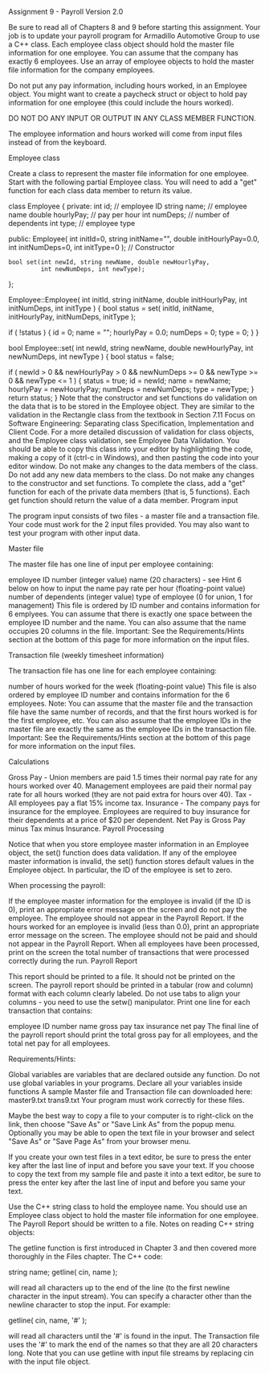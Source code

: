 Assignment 9 - Payroll Version 2.0

Be sure to read all of Chapters 8 and 9 before starting this assignment. Your job is to update your payroll program for Armadillo Automotive Group to use a C++ class. Each employee class object should hold the master file information for one employee. You can assume that the company has exactly 6 employees. Use an array of employee objects to hold the master file information for the company employees.

Do not put any pay information, including hours worked, in an Employee object. You might want to create a paycheck struct or object to hold pay information for one employee (this could include the hours worked).

DO NOT DO ANY INPUT OR OUTPUT IN ANY CLASS MEMBER FUNCTION.

The employee information and hours worked will come from input files instead of from the keyboard.

Employee class

Create a class to represent the master file information for one employee. Start with the following partial Employee class. You will need to add a "get" function for each class data member to return its value.


class Employee
{
  private:
    int id;             // employee ID
    string name;        // employee name
    double hourlyPay;   // pay per hour
    int numDeps;        // number of dependents
    int type;           // employee type

  public:
    Employee( int initId=0, string initName="",
              double initHourlyPay=0.0,
              int initNumDeps=0, int initType=0 );  // Constructor

    bool set(int newId, string newName, double newHourlyPay,
             int newNumDeps, int newType);

};

Employee::Employee( int initId, string initName,
                    double initHourlyPay,
                    int initNumDeps, int initType )
{
  bool status = set( initId, initName, initHourlyPay,
                     initNumDeps, initType );

  if ( !status )
  {
    id = 0;
    name = "";
    hourlyPay = 0.0;
    numDeps = 0;
    type = 0;
  }
}

bool Employee::set( int newId, string newName, double newHourlyPay,
                                 int newNumDeps, int newType )
{
  bool status = false;

  if ( newId > 0 && newHourlyPay > 0 && newNumDeps >= 0 &&
       newType >= 0 && newType <= 1 )
  {
    status = true;
    id = newId;
    name = newName;
    hourlyPay = newHourlyPay;
    numDeps = newNumDeps;
    type = newType;
  }
  return status;
}
Note that the constructor and set functions do validation on the data that is to be stored in the Employee object. They are similar to the validation in the Rectangle class from the textbook in Section 7.11 Focus on Software Engineering: Separating class Specification, Implementation and Client Code. For a more detailed discussion of validation for class objects, and the Employee class validation, see Employee Data Validation.
You should be able to copy this class into your editor by highlighting the code, making a copy of it (ctrl-c in Windows), and then pasting the code into your editor window.
Do not make any changes to the data members of the class. Do not add any new data members to the class. Do not make any changes to the constructor and set functions.
To complete the class, add a "get" function for each of the private data members (that is, 5 functions). Each get function should return the value of a data member.
Program input

The program input consists of two files - a master file and a transaction file. Your code must work for the 2 input files provided. You may also want to test your program with other input data.

Master file

The master file has one line of input per employee containing:

employee ID number (integer value)
name (20 characters) - see Hint 6 below on how to input the name
pay rate per hour (floating-point value)
number of dependents (integer value)
type of employee (0 for union, 1 for management)
This file is ordered by ID number and contains information for 6 emplyees. You can assume that there is exactly one space between the employee ID number and the name. You can also assume that the name occupies 20 columns in the file. Important: See the Requirements/Hints section at the bottom of this page for more information on the input files.

Transaction file (weekly timesheet information)

The transaction file has one line for each employee containing:

number of hours worked for the week (floating-point value)
This file is also ordered by employee ID number and contains information for the 6 employees. Note: You can assume that the master file and the transaction file have the same number of records, and that the first hours worked is for the first employee, etc. You can also assume that the employee IDs in the master file are exactly the same as the employee IDs in the transaction file. Important: See the Requirements/Hints section at the bottom of this page for more information on the input files.

Calculations

Gross Pay - Union members are paid 1.5 times their normal pay rate for any hours worked over 40. Management employees are paid their normal pay rate for all hours worked (they are not paid extra for hours over 40).
Tax - All employees pay a flat 15% income tax.
Insurance - The company pays for insurance for the employee. Employees are required to buy insurance for their dependents at a price of $20 per dependent.
Net Pay is Gross Pay minus Tax minus Insurance.
Payroll Processing

Notice that when you store employee master information in an Employee object, the set() function does data validation. If any of the employee master information is invalid, the set() function stores default values in the Employee object. In particular, the ID of the employee is set to zero.

When processing the payroll:

If the employee master information for the employee is invalid (if the ID is 0), print an appropriate error message on the screen and do not pay the employee. The employee should not appear in the Payroll Report.
If the hours worked for an employee is invalid (less than 0.0), print an appropriate error message on the screen. The employee should not be paid and should not appear in the Payroll Report.
When all employees have been processed, print on the screen the total number of transactions that were processed correctly during the run.
Payroll Report

This report should be printed to a file. It should not be printed on the screen. The payroll report should be printed in a tabular (row and column) format with each column clearly labeled. Do not use tabs to align your columns - you need to use the setw() manipulator. Print one line for each transaction that contains:

employee ID number
name
gross pay
tax
insurance
net pay
The final line of the payroll report should print the total gross pay for all employees, and the total net pay for all employees.

Requirements/Hints:

Global variables are variables that are declared outside any function. Do not use global variables in your programs. Declare all your variables inside functions
A sample Master file and Transaction file can downloaded here:
master9.txt
trans9.txt
Your program must work correctly for these files.

Maybe the best way to copy a file to your computer is to right-click on the link, then choose "Save As" or "Save Link As" from the popup menu. Optionally you may be able to open the text file in your browser and select "Save As" or "Save Page As" from your browser menu.

If you create your own test files in a text editor, be sure to press the enter key after the last line of input and before you save your text. If you choose to copy the text from my sample file and paste it into a text editor, be sure to press the enter key after the last line of input and before you same your text.

Use the C++ string class to hold the employee name.
You should use an Employee class object to hold the master file information for one employee.
The Payroll Report should be written to a file.
Notes on reading C++ string objects:

The getline function is first introduced in Chapter 3 and then covered more thoroughly in the Files chapter. The C++ code:

string name;
getline( cin, name );

will read all characters up to the end of the line (to the first newline character in the input stream). You can specify a character other than the newline character to stop the input. For example:

getline( cin, name, '#' );

will read all characters until the '#' is found in the input. The Transaction file uses the '#' to mark the end of the names so that they are all 20 characters long.
Note that you can use getline with input file streams by replacing cin with the input file object.
